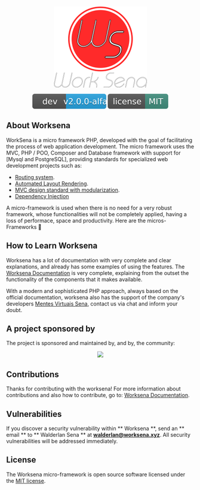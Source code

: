 <p align="center"><img src="https://github.com/WalderlanSena/worksena/blob/master/public/assets/img/worksena-min.png"></p>

<p align="center">
<a href="#"><img src="https://github.com/WalderlanSena/tagsGit/blob/master/stableWorksena.svg"></a>
<a href="#"><img src="https://github.com/WalderlanSena/tagsGit/blob/master/licenseMIT.svg" alt="License"></a>
</p>

## About Worksena

WorkSena is a micro framework PHP, developed with the goal of facilitating the process of web application development. The micro framework uses the MVC, PHP / POO, Composer and Database framework with support for [Mysql and PostgreSQL], providing standards for specialized web development projects such as:

- [Routing system](https://worksena.xyz/documentacao/rotas).
- [Automated Layout Rendering](https://worksena.xyz/documentacao/views).
- [MVC design standard with modularization](https://worksena.xyz/documentacao/controller).
- [Dependency Injection](https://worksena.xyz/documentacao/injecao-de-dependencia)

A micro-framework is used when there is no need for a very robust framework, whose functionalities will not be completely applied, having a loss of performace, space and productivity. Here are the micros-Frameworks :raised_hands:

## How to Learn Worksena

Worksena has a lot of documentation with very complete and clear explanations, and already has some examples of using the features. The [Worksena Documentation](https://worksena.xyz) is very complete, explaining from the outset the functionality of the components that it makes available.

With a modern and sophisticated PHP approach, always based on the official documentation, worksena also has the support of the company's developers [Mentes Virtuais Sena](https://www.mentesvirtuiassena.com), contact us via chat and inform your doubt.

## A project sponsored by

The project is sponsored and maintained by, and by, the community:

<p align="center">
	<a href="https://www.mentesvirtuaissena.com">
		<img src="https://www.mentesvirtuaissena.com/assets/img/logoMvs.png">
	</a>
</p>


## Contributions

Thanks for contributing with the worksena! For more information about contributions and also how to contribute, go to: [Worksena Documentation](https://worksena.xyz/junte-se-a-tribo).

## Vulnerabilities

If you discover a security vulnerability within ** Worksena **, send an ** email ** to ** Walderlan Sena ** at **walderlan@worksena.xyz**. All security vulnerabilities will be addressed immediately.

## License

The Worksena micro-framework is open source software licensed under the [MIT license](http://opensource.org/licenses/MIT).
